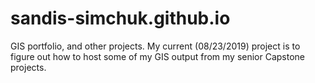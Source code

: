 # sandis-simchuk.github.io
GIS portfolio, and other projects. My current (08/23/2019) project is to figure out how to host some of my GIS output from my senior Capstone projects.
